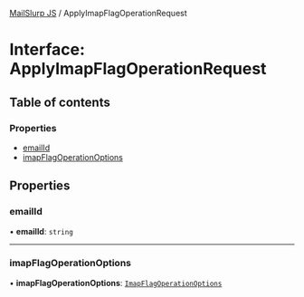 [MailSlurp JS](../README.md) / ApplyImapFlagOperationRequest

# Interface: ApplyImapFlagOperationRequest

## Table of contents

### Properties

- [emailId](ApplyImapFlagOperationRequest.md#emailid)
- [imapFlagOperationOptions](ApplyImapFlagOperationRequest.md#imapflagoperationoptions)

## Properties

### emailId

• **emailId**: `string`

___

### imapFlagOperationOptions

• **imapFlagOperationOptions**: [`ImapFlagOperationOptions`](ImapFlagOperationOptions.md)
